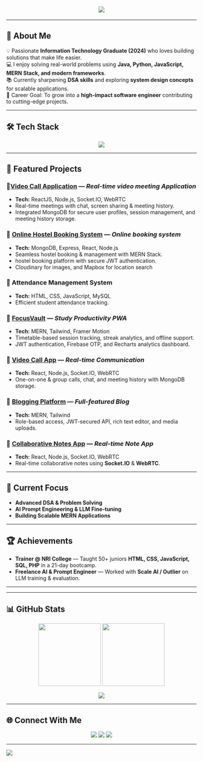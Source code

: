 <!-- Animated Typing Intro -->
<h1 align="center">
  <img src="https://readme-typing-svg.herokuapp.com?size=30&duration=4000&color=00F7FF&center=true&vCenter=true&width=500&lines=Hi%2C+I'm+Shaik+Musharaf;+__Recent+Graduate+%7C+Problem+Solver;Passionate+about+Innovation;Welcome+to+My+GitHub!">
</h1>

---

## 🚀 About Me  
💡 Passionate **Information Technology Graduate (2024)** who loves building solutions that make life easier.  
💻 I enjoy solving real-world problems using **Java, Python, JavaScript, MERN Stack, and modern frameworks**.  
📚 Currently sharpening **DSA skills** and exploring **system design concepts** for scalable applications.  
🎯 Career Goal: To grow into a **high-impact software engineer** contributing to cutting-edge projects.  

---

## 🛠 Tech Stack  

<p align="center">
  <img src="https://skillicons.dev/icons?i=java,python,javascript,react,nodejs,express,mongodb,mysql,html,css,tailwind,vite,git,github,postman" />
</p>

---

## 📂 Featured Projects  

### 🔹[Video Call Application](https://mvideofrontend.onrender.com/) — *Real-time video meeting Application*
- **Tech:** ReactJS, Node.js, Socket.IO, WebRTC  
- Real-time meetings with chat, screen sharing & meeting history.
- Integrated MongoDB for secure user profiles, session management, and meeting history storage.

### 🔹 [Online Hostel Booking System](https://wanderlust-project-1-9ij6.onrender.com/listings) — *Online booking system*
- **Tech:** MongoDB, Express, React, Node.js  
- Seamless hostel booking & management with MERN Stack.
- hostel booking platform with secure JWT authentication.
-  Cloudinary for images, and Mapbox for location search  

### 🔹 Attendance Management System
- **Tech:** HTML, CSS, JavaScript, MySQL  
- Efficient student attendance tracking.  

### 🔹 [FocusVault](https://focusvault.netlify.app/login) — *Study Productivity PWA*
- **Tech:** MERN, Tailwind, Framer Motion
- Timetable-based session tracking, streak analytics, and offline support.
- JWT authentication, Firebase OTP, and Recharts analytics dashboard.

### 🔹 [Video Call App](https://mvideofrontend.onrender.com/) — *Real-time Communication*
- **Tech:** React, Node.js, Socket.IO, WebRTC
- One-on-one & group calls, chat, and meeting history with MongoDB storage.

### 🔹 [Blogging Platform](https://github.com/musharraf10/blog-system/tree/FinalOutput) — *Full-featured Blog*
- **Tech:** MERN, Tailwind
- Role-based access, JWT-secured API, rich text editor, and media uploads.

### 🔹 [Collaborative Notes App](https://collaborative-notes-1eyv.onrender.com/) — *Real-time Note App*
- **Tech:** React, Node.js, Socket.IO, WebRTC  
- Real-time collaborative notes using **Socket.IO** & **WebRTC**.  
---
## 🧠 Current Focus
- **Advanced DSA & Problem Solving**
- **AI Prompt Engineering & LLM Fine-tuning**
- **Building Scalable MERN Applications**

---

## 🏆 Achievements
- **Trainer @ NRI College** — Taught 50+ juniors **HTML, CSS, JavaScript, SQL, PHP** in a 21-day bootcamp.
- **Freelance AI & Prompt Engineer** — Worked with **Scale AI / Outlier** on LLM training & evaluation.

---

---

## 📊 GitHub Stats  

<p align="center">
  <img src="https://github-readme-stats.vercel.app/api?username=musharraf10&show_icons=true&theme=tokyonight&hide_border=true" height="165" />
  <img src="https://github-readme-streak-stats.herokuapp.com?user=musharraf10&theme=tokyonight&hide_border=true" height="165" />
</p>  

<p align="center">
  <img src="https://github-readme-stats.vercel.app/api/top-langs/?username=musharraf10&layout=compact&theme=tokyonight&hide_border=true" />
</p>

---

## 🌐 Connect With Me  

<p align="center">
  <a href="mailto:skmusharaf1241@gmail.com"><img src="https://img.shields.io/badge/Email-D14836?style=for-the-badge&logo=gmail&logoColor=white"></a>
  <a href="https://linkedin.com/in/skmusharaf01"><img src="https://img.shields.io/badge/LinkedIn-0077B5?style=for-the-badge&logo=linkedin&logoColor=white"></a>
  <a href="https://instagram.com/asur.musharraf10"><img src="https://img.shields.io/badge/Instagram-E4405F?style=for-the-badge&logo=instagram&logoColor=white"></a>
</p>

---

<!-- Footer Wave Animation -->
<img src="https://capsule-render.vercel.app/api?type=waving&color=0:00F7FF,100:6EE7B7&height=100&section=footer"/>
